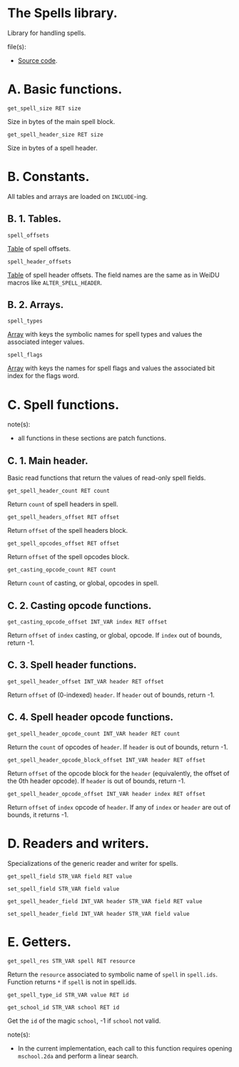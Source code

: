 # The Spells library.

Library for handling spells.

file(s):

* [Source code](../../spells.tpa).

# A. Basic functions.

`get_spell_size RET size`

Size in bytes of the main spell block.

`get_spell_header_size RET size`

Size in bytes of a spell header.

# B. Constants.

All tables and arrays are loaded on `INCLUDE`-ing.

## B. 1. Tables.

`spell_offsets`

[Table](../../resources/2da/spells/offsets.2da) of spell offsets.

`spell_header_offsets`

[Table](../../resources/2da/spells/header_offsets.2da) of spell header offsets. The field names are the same as in WeiDU macros like `ALTER_SPELL_HEADER`.

## B. 2. Arrays.

`spell_types`

[Array](../../resources/2da/spells/types.2da) with keys the symbolic names for spell types and values the associated integer values.

`spell_flags`

[Array](../../resources/2da/spells/flags.2da) with keys the names for spell flags and values the associated bit index for the flags word.

# C. Spell functions.

note(s):
* all functions in these sections are patch functions.

## C. 1. Main header.

Basic read functions that return the values of read-only spell fields.

`get_spell_header_count RET count`

Return `count` of spell headers in spell.

`get_spell_headers_offset RET offset`

Return `offset` of the spell headers block.

`get_spell_opcodes_offset RET offset`

Return `offset` of the spell opcodes block.

`get_casting_opcode_count RET count`

Return `count` of casting, or global, opcodes in spell.

## C. 2. Casting opcode functions.

`get_casting_opcode_offset INT_VAR index RET offset`

Return `offset` of `index` casting, or global, opcode. If `index` out of bounds, return -1.

## C. 3. Spell header functions.

`get_spell_header_offset INT_VAR header RET offset`

Return `offset` of (0-indexed) `header`. If `header` out of bounds, return -1.

## C. 4. Spell header opcode functions.

`get_spell_header_opcode_count INT_VAR header RET count`

Return the `count` of opcodes of `header`. If `header` is out of bounds, return -1.

`get_spell_header_opcode_block_offset INT_VAR header RET offset`

Return `offset` of the opcode block for the `header` (equivalently, the offset of the 0th header opcode). If `header` is out of bounds, return -1.

`get_spell_header_opcode_offset INT_VAR header index RET offset`

Return `offset` of `index` opcode of `header`. If any of `index` or `header` are out of bounds, it returns -1.

# D. Readers and writers.

Specializations of the generic reader and writer for spells.

`get_spell_field STR_VAR field RET value`

`set_spell_field STR_VAR field value`

`get_spell_header_field INT_VAR header STR_VAR field RET value`

`set_spell_header_field INT_VAR header STR_VAR field value`

# E. Getters.

`get_spell_res STR_VAR spell RET resource`

Return the `resource` associated to symbolic name of `spell` in `spell.ids`. Function returns `*` if `spell` is not in spell.ids.

`get_spell_type_id STR_VAR value RET id`

`get_school_id STR_VAR school RET id`

Get the `id` of the magic `school`, -1 if `school` not valid.

note(s):
* In the current implementation, each call to this function requires opening `mschool.2da` and perform a linear search.
